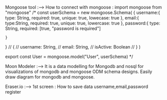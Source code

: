 Mongoose tool :-->
How to connect with mongoose :
import mongoose from "mongoose"
/*
const userSchema = new mongoose.Schema(
  {
    username:{
      type: String,
      required: true,
      unique: true,
      lowecase: true
    },
    email:{
      type:String,
      required: true,
      unique: true,
      lowercase: true
    },
    password:{
      type: String,
      required: [true, "password is required"]


    }
  }
  // {
  //   username: String,
  //   email: String,
  //   isActive: Boolean
  // }
  )

export const User = mongoose.model("User", userSchema)
*/

Moon Modeler :-->
It is a data modelling for Mongodb and nosql for visualizations of mongodb and mongoose ODM schema designs.
Easily draw diagram for mongodb and mongoose.


Eraser.io :-->
1st screen : How to save data username,email,password
               register

 